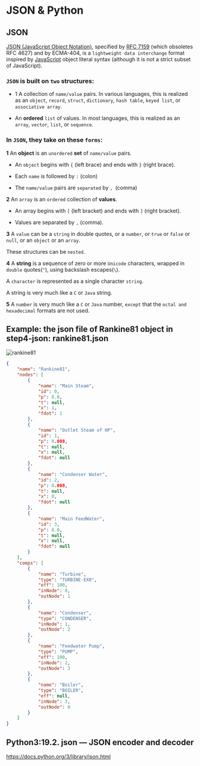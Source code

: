 # JSON & Python

## JSON

[JSON (JavaScript Object Notation)](http://json.org/), specified by [RFC 7159]() (which obsoletes RFC 4627) and by ECMA-404, is a `lightweight data interchange` format inspired by [JavaScript](https://en.wikipedia.org/wiki/JavaScript) object literal syntax (although it is not a strict subset of JavaScript).

### `JSON` is built on `two` structures:

* 1 A collection of `name/value` pairs. In various languages, this is realized as an `object`, `record`, `struct`, `dictionary`, `hash table`, `keyed list`, or `associative array`.


* An **ordered** `list` of values. In most languages, this is realized as an `array`, `vector`, `list`, or `sequence`.

###  In `JSON`, they take on these `forms`:

**1** An **object** is an `unordered` **set** of `name/value` pairs.

* An `object` begins with `{` (left brace) and ends with `}` (right brace).

* Each `name` is followed by `:` (colon) 

* The `name/value` pairs are `separated` by `, `(comma)

**2** An `array` is an `ordered` collection of **values**. 

* An array begins with `[` (left bracket) and ends with `]` (right bracket).

* Values are separated by `,` (comma).

**3** A `value` can be a `string` in double quotes, or a `number`, or `true` or `false` or `null`, or an `object` or an `array`. 

These structures can be `nested`.

**4** A **string** is a sequence of zero or more `Unicode` characters, wrapped in `double` quotes(`"`), using backslash escapes(`\`). 

A `character` is represented as a single character `string`. 

A string is very much like a `C` or `Java` string.

**5** A `number` is very much like a `C` or `Java` number, `except` that the `octal and hexadecimal` formats are not used.

## Example: the json file of Rankine81 object in step4-json: **rankine81.json** 

![rankine81](./step4/img/rankine81.jpg)


```json
{
    "name": "Rankine81",
    "nodes": [
        {
            "name": "Main Steam",
            "id": 0,
            "p": 8.0,
            "t": null,
            "x": 1,
            "fdot": 1
        },
        {
            "name": "Outlet Steam of HP",
            "id": 1,
            "p": 0.008,
            "t": null,
            "x": null,
            "fdot": null
        },
        {
            "name": "Condenser Water",
            "id": 2,
            "p": 0.008,
            "t": null,
            "x": 0,
            "fdot": null
        },
        {
            "name": "Main FeedWater",
            "id": 3,
            "p": 8.0,
            "t": null,
            "x": null,
            "fdot": null
        }
    ],
    "comps": [
        {
            "name": "Turbine",
            "type": "TURBINE-EX0",
            "eff": 100,
            "inNode": 0,
            "outNode": 1
        },
        {
            "name": "Condenser",
            "type": "CONDENSER",
            "inNode": 1,
            "outNode": 2
        },
        {
            "name": "Feedwater Pump",
            "type": "PUMP",
            "eff": 100,
            "inNode": 2,
            "outNode": 3
        },
        {
            "name": "Boiler",
            "type": "BOILER",
            "eff": null,
            "inNode": 3,
            "outNode": 0
        }
    ]
}
```


## Python3:19.2. json — JSON encoder and decoder

https://docs.python.org/3/library/json.html
